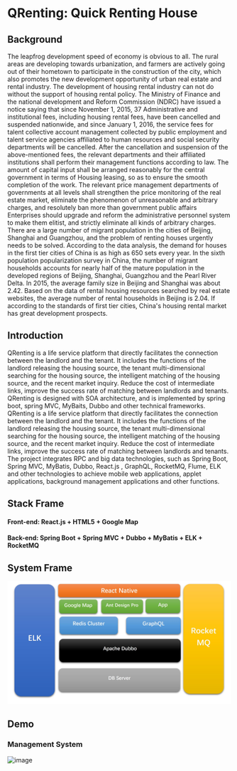 # QRenting: Quick Renting House

## Background

The leapfrog development speed of economy is obvious to all. The rural areas are developing towards urbanization, and farmers are actively going out of their hometown to participate in the construction of the city, which also promotes the new development opportunity of urban real estate and rental industry. The development of housing rental industry can not do without the support of housing rental policy.
The Ministry of Finance and the national development and Reform Commission (NDRC) have issued a notice saying that since November 1, 2015, 37 Administrative and institutional fees, including housing rental fees, have been cancelled and suspended nationwide, and since January 1, 2016, the service fees for talent collective account management collected by public employment and talent service agencies affiliated to human resources and social security departments will be cancelled. After the cancellation and suspension of the above-mentioned fees, the relevant departments and their affiliated institutions shall perform their management functions according to law. The amount of capital input shall be arranged reasonably for the central government in terms of Housing leasing, so as to ensure the smooth completion of the work. The relevant price management departments of governments at all levels shall strengthen the price monitoring of the real estate market, eliminate the phenomenon of unreasonable and arbitrary charges, and resolutely ban more than government public affairs Enterprises should upgrade and reform the administrative personnel system to make them elitist, and strictly eliminate all kinds of arbitrary charges.
There are a large number of migrant population in the cities of Beijing, Shanghai and Guangzhou, and the problem of renting houses urgently needs to be solved. According to the data analysis, the demand for houses in the first tier cities of China is as high as 650 sets every year. In the sixth population popularization survey in China, the number of migrant households accounts for nearly half of the mature population in the developed regions of Beijing, Shanghai, Guangzhou and the Pearl River Delta. In 2015, the average family size in Beijing and Shanghai was about 2.42. Based on the data of rental housing resources searched by real estate websites, the average number of rental households in Beijing is 2.04. If according to the standards of first tier cities, China's housing rental market has great development prospects.

## Introduction

QRenting is a life service platform that directly facilitates the connection between the landlord and the tenant. It includes the functions of the landlord releasing the housing source, the tenant multi-dimensional searching for the housing source, the intelligent matching of the housing source, and the recent market inquiry. Reduce the cost of intermediate links, improve the success rate of matching between landlords and tenants.
QRenting is designed with SOA architecture, and is implemented by spring boot, spring MVC, MyBaits, Dubbo and other technical frameworks. QRenting is a life service platform that directly facilitates the connection between the landlord and the tenant. It includes the functions of the landlord releasing the housing source, the tenant multi-dimensional searching for the housing source, the intelligent matching of the housing source, and the recent market inquiry. Reduce the cost of intermediate links, improve the success rate of matching between landlords and tenants.
The project integrates RPC and big data technologies, such as Spring Boot, Spring MVC, MyBatis, Dubbo, React.js , GraphQL, RocketMQ, Flume, ELK and other technologies to achieve mobile web applications,  applet applications, background management applications and other functions.

## Stack Frame

#### Front-end: React.js + HTML5 + Google Map 

#### Back-end: Spring Boot + Spring MVC + Dubbo + MyBatis + ELK + RocketMQ

## System Frame

![](https://raw.githubusercontent.com/Shuangquan-Fu/rentingHouse_server/master/1.JPG)

## Demo

### Management System

![image](https://github.com/Shuangquan-Fu/rentingHouse_server/blob/master/management.gif)
